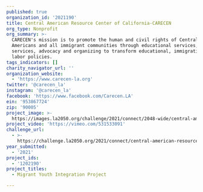 ```yaml
---
published: true
organization_id: '2021190'
title: Central American Resource Center of California-CARECEN
org_type: Nonprofit
org_summary: >-
  CARECEN's mission is to promote the human and civil rights of Central
  Americans and all immigrant communities through educational services, legal
  services, advocacy and organizing to transform educational, immigration and
  labor policies.
tags_indicators: []
charity_navigator_url: ''
organization_website:
  - 'https://www.carecen-la.org'
twitter: '@carecen_la'
instagram: '@carecen_la'
facebook: 'https://www.facebook.com/Carecen.LA'
ein: '953867724'
zip: '90005'
project_image: >-
  https://images.la2050.org/challenge/2021/connect/2048-wide/central-american-resource-center-of-california-carecen.jpg
project_video: 'https://vimeo.com/531533091'
challenge_url:
  - >-
    https://challenge.la2050.org/2021/connect/central-american-resource-center-of-california-carecen/
year_submitted:
  - '2021'
project_ids:
  - '1202190'
project_titles:
  - Migrant Youth Integration Project

---
```

